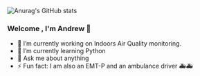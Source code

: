 ![Anurag's GitHub stats](https://github-readme-stats.vercel.app/api?username=Andrew-tesler&show_icons=true&theme=tokyonight)
### Welcome , I'm Andrew 🖖


- 🔭 I’m currently working on Indoors Air Quality monitoring. 
- 🌱 I’m currently learning Python
- 💬 Ask me about anything
- ⚡ Fun fact: I am also an EMT-P and an ambulance driver 🚑🚑
<!--
[![Top Langs](https://github-readme-stats.vercel.app/api/top-langs/?username=Andrew-tesler&theme=tokyonight)](https://github.com/anuraghazra/github-readme-stats)

-->
<!--
**Andrew-tesler/Andrew-tesler** is a ✨ _special_ ✨ repository because its `README.md` (this file) appears on your GitHub profile.

Here are some ideas to get you started:

- 🔭 I’m currently working on ...
- 🌱 I’m currently learning ...
- 👯 I’m looking to collaborate on ...
- 🤔 I’m looking for help with ...
- 💬 Ask me about ...
- 📫 How to reach me: ...
- 😄 Pronouns: ...
- ⚡ Fun fact: ...
-->
